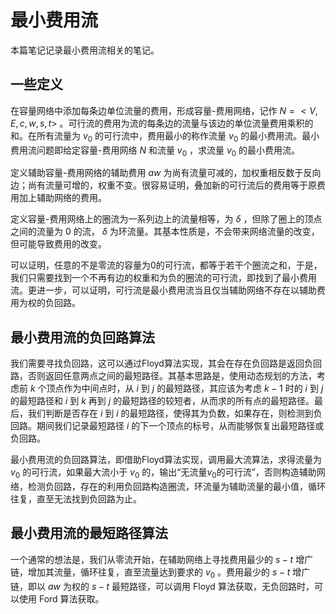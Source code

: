 # 最小费用流

本篇笔记记录最小费用流相关的笔记。

## 一些定义

在容量网络中添加每条边单位流量的费用，形成容量-费用网络，记作 $N = <V, E, c, w, s, t>$ 。可行流的费用为流的每条边的流量与该边的单位流量费用乘积的和。在所有流量为 $v_0$ 的可行流中，费用最小的称作流量 $v_0$ 的最小费用流。最小费用流问题即给定容量-费用网络 $N$ 和流量 $v_0$ ，求流量 $v_0$ 的最小费用流。

定义辅助容量-费用网络的辅助费用 $aw$ 为尚有流量可减的，加权重相反数于反向边；尚有流量可增的，权重不变。很容易证明，叠加新的可行流后的费用等于原费用加上辅助网络的费用。

定义容量-费用网络上的圈流为一系列边上的流量相等，为 $\delta$ ，但除了圈上的顶点之间的流量为 $0$ 的流， $\delta$ 为环流量。其基本性质是，不会带来网络流量的改变，但可能导致费用的改变。

可以证明，任意的不是零流的容量为0的可行流，都等于若干个圈流之和，于是，我们只需要找到一个不再有边的权重和为负的圈流的可行流，即找到了最小费用流。更进一步，可以证明，可行流是最小费用流当且仅当辅助网络不存在以辅助费用为权的负回路。

## 最小费用流的负回路算法

我们需要寻找负回路，这可以通过Floyd算法实现，其会在存在负回路是返回负回路，否则返回任意两点之间的最短路径。其基本思路是，使用动态规划的方法，考虑前 $k$ 个顶点作为中间点时，从 $i$ 到 $j$ 的最短路径，其应该为考虑 $k-1$ 时的 $i$ 到 $j$ 的最短路径和 $i$ 到 $k$ 再到 $j$ 的最短路径的较短者，从而求的所有点的最短路径。最后，我们判断是否存在 $i$ 到 $i$ 的最短路径，使得其为负数，如果存在，则检测到负回路。期间我们记录最短路径 $i$ 的下一个顶点的标号，从而能够恢复出最短路径或负回路。

最小费用流的负回路算法，即借助Floyd算法实现，调用最大流算法，求得流量为 $v_0$ 的可行流，如果最大流小于 $v_0$ 的，输出“无流量$v_0$的可行流”，否则构造辅助网络，检测负回路，存在的利用负回路构造圈流，环流量为辅助流量的最小值，循环往复，直至无法找到负回路为止。

## 最小费用流的最短路径算法

一个通常的想法是，我们从零流开始，在辅助网络上寻找费用最少的 $s-t$ 增广链，增加其流量，循环往复，直至流量达到要求的 $v_0$ 。费用最少的 $s-t$ 增广链，即以 $aw$ 为权的 $s-t$ 最短路径，可以调用 Floyd 算法获取，无负回路时，可以使用 Ford 算法获取。
